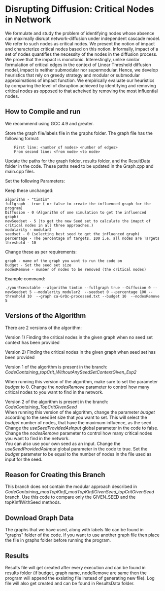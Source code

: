 # Disrupting Diffusion: Critical Nodes in Network

We formulate and study the problem of identifying nodes whose absence can maximally disrupt network-diffusion under independent cascade model. We refer to such nodes as critical nodes. We present the notion of impact and characterize critical nodes based on this notion. Informally, impact of a set of nodes quantifies the necessity of the nodes in the diffusion process. We prove that the impact is monotonic. Interestingly, unlike similar formulation of critical edges in the context of Linear Threshold diffusion model, impact is neither submodular nor supermodular. Hence, we develop heuristics that rely on greedy strategy and modular or submodular approximations of impact function. We empirically evaluate our heuristics by comparing the level of disruption achieved by identifying and removing critical nodes as opposed to that acheived by removing the most influential nodes.

## How to Compile and run
We recommend using GCC 4.9 and greater.

Store the graph file/labels file in the graphs folder. The graph file has the following format:
```
	First line: <number of nodes> <number of edges>
	From second line: <from node> <to node>
```
Update the paths for the graph folder, results folder, and the ResultData folder in the code. These paths need to be updated in the Graph.cpp and main.cpp files.

Set the following Parameters:

Keep these unchanged:
```
algorithm - "timtim"
fullgraph - true ( or false to create the influenced graph for the program)
Diffusion - 0 (Algorithm of one simulation to get the influenced graph)
newSeedset - 5 (to get the new Seed set to calculate the imapct of critical nodes in all three approaches.)
modularity - modular2
seedset - 0 (selecting best seed to get the influenced graph)
percentage - The percentage of targets. 100 i.e. all nodes are Targets
threshold - 10
```
Change these as per requirements: 
```
graph - name of the graph you want to run the code on
budget - Set the seed set size
nodesRemove - number of nodes to be removed (the critical nodes)
```
Example command:
```
./yourExecutable --algorithm timtim --fullgraph true --Diffusion 0 --newSeedset 5 --modularity modular2  --seedset 0 --percentage 100 --threshold 10  --graph ca-GrQc-processed.txt --budget 10  --nodesRemove 5
```

## Versions of the Algorithm
There are 2 versions of the algorithm:

Version 1) Finding the critical nodes in the given graph when no seed set context has been provided

Version 2) Finding the critical nodes in the given graph when seed set has been provided

Version 1 of the algorithm is present in the branch: <i>CodeContaining_topCrit_WithoutAnySeedSetContextGiven_Exp2</i> 

When running this version of the algorithm, make sure to set the parameter <i>budget</i> to 0. Change the <i>nodesRemove</i> parameter to control how many critical nodes to you want to find in the network.


Version 2 of the algorithm is present in the branch: <i>CodeContaining_TopCritGivenSeed</i> <br>
When running this version of the algorithm, change the parameter <i>budget</i> according to the seedSet size that you want to set. This will select the <i>budget</i> number of nodes, that have the maximum influence, as the seed. Change the <i>useSeedProvidedAsInput</i> global parameter in the code to false. Change the <i>nodesRemove</i> parameter to control how many critical nodes you want to find in the network. <br>
You can also use your own seed as an input. Change the <i>useSeedProvidedAsInput</i> global parameter in the code to true. Set the <i>budget</i> parameter to be equal to the number of nodes in the file used as input for the seed.

## Reason for Creating this Branch
This branch does not contain the modular approach described in <i>CodeContaining_modTopKInfl_modTopKInflGivenSeed_topCritGivenSeed</i> branch. Use this code to compare only the GIVEN_SEED and the topKInflWithSeed methods.

## Download Graph Data
The graphs that we have used, along with labels file can be found in "graphs" folder of the code. If you want to use another graph file then place the file in graphs folder before running the program.

## Results
Results file will get created after every execution and can be found in results folder (if budget, graph name, nodeRemove are same then the program will append the exsisting file instead of generating new file). Log file will also get created and can be found in ResultsData folder.


